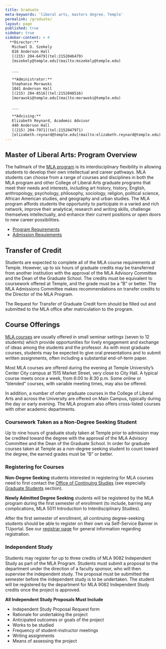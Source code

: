 ```yaml
---
title: Graduate
meta-keywords: 'liberal arts, masters degree, Temple'
permalink: /graduate/
layout: page
published: true
sidebar: true
sidebar-content: > #
  **Director:**  
   Michael D. Szekely  
   818 Anderson Hall  
   [(215) 204-6479](tel:2152046479)  
   [mszekely@temple.edu](mailto:mszekely@temple.edu)  
   
   ___
   
   **Administrator:**  
   Stephanie Morawski  
   1041 Anderson Hall   
   [(215) 204-8516](tel:2152048516)  
   [morawski@temple.edu](mailto:morawski@temple.edu)  
   
   ___

   **Advising:**  
   Elizabeth Reynard, Academic Advisor  
   440 Anderson Hall    
   [(215) 204-7971](tel:2152047971)   
   [elizabeth.reynard@temple.edu](mailto:elizabeth.reynard@temple.edu)  
---
```


## Master of Liberal Arts: Program Overview

The hallmark of the [MLA program](http://bulletin.temple.edu/graduate/scd/cla/liberal-arts-mla/) is its interdisciplinary flexibility in allowing students to develop their own intellectual and career pathways. MLA students can choose from a range of courses and disciplines in both the MLA program and other College of Liberal Arts graduate programs that meet their needs and interests, including art history, history, English, anthropology, psychology, philosophy, sociology, religion, political science, African American studies, and geography and urban studies. The MLA program affords students the opportunity to participate in a varied and rich network, improve their analytical, research and writing skills, challenge themselves intellectually, and enhance their current positions or open doors to new career possibilities.

- [Program Requirements](http://bulletin.temple.edu/graduate/scd/cla/liberal-arts-mla/#programrequirementstext) 
- [Admission Requiements](http://bulletin.temple.edu/graduate/scd/cla/liberal-arts-mla/#admissiontext) 

## Transfer of Credit

Students are expected to complete all of the MLA course requirements at Temple. However, up to six hours of graduate credits may be transferred from another institution with the approval of the MLA Advisory Committee and the Dean of the Graduate School. The credits must be equivalent to coursework offered at Temple, and the grade must be a “B” or better. The MLA Admissions Committee makes recommendations on transfer credits to the Director of the MLA Program.

The Request for Transfer of Graduate Credit form should be filled out and submitted to the MLA office after matriculation to the program.

## Course Offerings

[MLA courses](http://bulletin.temple.edu/graduate/scd/cla/liberal-arts-mla/#courseinventory) are usually offered in small seminar settings (seven to 12 students) which provide opportunities for lively engagement and exchange of ideas among the students and the professor. As with most graduate courses, students may be expected to give oral presentations and to submit written assignments, often including a substantial end-of-term paper.

Most MLA courses are offered during the evening at Temple University’s Center City campus at 1515 Market Street, very close to City Hall. A typical course meets once a week, from 6:00 to 8:30 p.m.  Some online or "blended" courses, with variable meeting times, may also be offered.

In addition, a number of other graduate courses in the College of Liberal Arts and across the University are offered on Main Campus, typically during the day or early evening. The MLA program also offers cross-listed courses with other academic departments.

### Coursework Taken as a Non-Degree Seeking Student

Up to nine hours of graduate study taken at Temple prior to admission may be credited toward the degree with the approval of the MLA Advisory Committee and the Dean of the Graduate School. In order for graduate courses taken at Temple as a non-degree seeking student to count toward the degree, the earned grades must be “B” or better.

### Registering for Courses

**Non-Degree Seeking** students interested in registering for MLA courses need to first contact the [Office of Continuing Studies](http://www.temple.edu/vpus/arc/continuingstudies/continuingstudies.html) (see especially [Graduate Students](http://www.temple.edu/vpus/arc/continuingstudies/continuingstudies.html#graduate) section).

**Newly Admitted Degree Seeking** students will be registered by the MLA program during the first semester of enrollment (to include, barring any complications, MLA 5011 Introduction to Interdisciplinary Studies).

After the first semester of enrollment, all continuing degree-seeking students should be able to register on their own via Self-Service Banner in TUportal. See our [registrar page](http://www.temple.edu/registrar/students/registration/info.asp) for general information regarding registration. 

### Independent Study

Students may register for up to three credits of MLA 9082 Independent Study as part of the MLA Program. Students must submit a proposal to the department under the direction of a faculty sponsor, who will then supervise the independent study. The proposal must be submitted the semester before the independent study is to be undertaken. The student will be registered by the department for MLA 9082 Independent Study credits once the project is approved.

**All Independent Study Proposals Must Include**

- Independent Study Proposal Request form
- Rationale for undertaking the project
- Anticipated outcomes or goals of the project
- Works to be studied
- Frequency of student-instructor meetings
- Writing assignments
- Means of assessing the project
